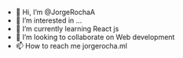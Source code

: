 - 👋 Hi, I’m @JorgeRochaA
- 👀 I’m interested in ...
- 🌱 I’m currently learning React js
- 💞️ I’m looking to collaborate on Web development
- 📫 How to reach me jorgerocha.ml

<!---
JorgeRochaA/JorgeRochaA is a ✨ special ✨ repository because its `README.md` (this file) appears on your GitHub profile.
You can click the Preview link to take a look at your changes.
--->
